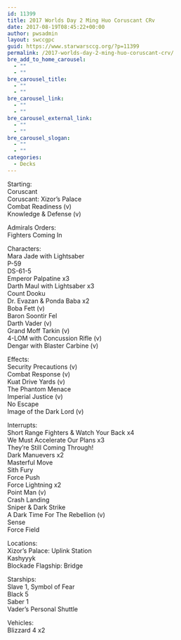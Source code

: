 ```yaml
---
id: 11399
title: 2017 Worlds Day 2 Ming Huo Coruscant CRv
date: 2017-08-19T08:45:22+00:00
author: pwsadmin
layout: swccgpc
guid: https://www.starwarsccg.org/?p=11399
permalink: /2017-worlds-day-2-ming-huo-coruscant-crv/
bre_add_to_home_carousel:
  - ""
  - ""
bre_carousel_title:
  - ""
  - ""
bre_carousel_link:
  - ""
  - ""
bre_carousel_external_link:
  - ""
  - ""
bre_carousel_slogan:
  - ""
  - ""
categories:
  - Decks
---
```

Starting:  
Coruscant  
Coruscant: Xizor&#8217;s Palace  
Combat Readiness (v)  
Knowledge & Defense (v)

Admirals Orders:  
Fighters Coming In

Characters:  
Mara Jade with Lightsaber  
P-59  
DS-61-5  
Emperor Palpatine x3  
Darth Maul with Lightsaber x3  
Count Dooku  
Dr. Evazan & Ponda Baba x2  
Boba Fett (v)  
Baron Soontir Fel  
Darth Vader (v)  
Grand Moff Tarkin (v)  
4-LOM with Concussion Rifle (v)  
Dengar with Blaster Carbine (v)

Effects:  
Security Precautions (v)  
Combat Response (v)  
Kuat Drive Yards (v)  
The Phantom Menace  
Imperial Justice (v)  
No Escape  
Image of the Dark Lord (v)

Interrupts:  
Short Range Fighters & Watch Your Back x4  
We Must Accelerate Our Plans x3  
They&#8217;re Still Coming Through!  
Dark Manuevers x2  
Masterful Move  
Sith Fury  
Force Push  
Force Lightning x2  
Point Man (v)  
Crash Landing  
Sniper & Dark Strike  
A Dark Time For The Rebellion (v)  
Sense  
Force Field

Locations:  
Xizor&#8217;s Palace: Uplink Station  
Kashyyyk  
Blockade Flagship: Bridge

Starships:  
Slave 1, Symbol of Fear  
Black 5  
Saber 1  
Vader&#8217;s Personal Shuttle

Vehicles:  
Blizzard 4 x2